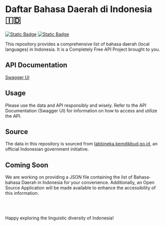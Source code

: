 # Daftar Bahasa Daerah di Indonesia 🇮🇩

[![Static Badge](https://img.shields.io/badge/Completely%20Free-API%20Project-blue)](#)
[![Static Badge](https://img.shields.io/badge/API%20Documentation-Swagger%20UI-green)](#)


This repository provides a comprehensive list of bahasa daerah (local languages) in Indonesia. It is a Completely Free API Project brought to you.

## API Documentation

[Swagger UI](https://bahasa-daerah-z7b5cjb3da-et.a.run.app/codespade/api/bahasa-daerah/swagger-ui/index.html)

## Usage

Please use the data and API responsibly and wisely. Refer to the API Documentation (Swagger UI) for information on how to access and utilize the API.

## Source

The data in this repository is sourced from [labbineka.kemdikbud.go.id](https://labbineka.kemdikbud.go.id/), an official Indonesian government initiative.

## Coming Soon

We are working on providing a JSON file containing the list of Bahasa-bahasa Daerah in Indonesia for your convenience. Additionally, an Open Source Application will be made available to enhance the accessibility of this information.

<br />
<br />

Happy exploring the linguistic diversity of Indonesia!
